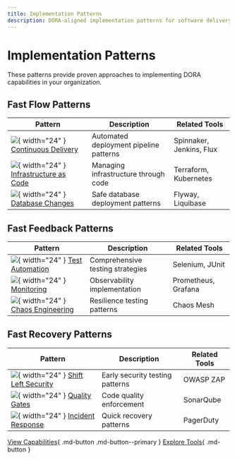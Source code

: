 ```yaml
---
title: Implementation Patterns
description: DORA-aligned implementation patterns for software delivery excellence
---
```


# Implementation Patterns

These patterns provide proven approaches to implementing DORA capabilities in your organization.

## Fast Flow Patterns

| Pattern | Description | Related Tools |
|---------|-------------|---------------|
| ![](../assets/images/icons/continuous-delivery.png){ width="24" } [Continuous Delivery](continuous-delivery.md) | Automated deployment pipeline patterns | Spinnaker, Jenkins, Flux |
| ![](../assets/images/icons/infrastructure.png){ width="24" } [Infrastructure as Code](infrastructure-as-code.md) | Managing infrastructure through code | Terraform, Kubernetes |
| ![](../assets/images/icons/database.png){ width="24" } [Database Changes](database-changes.md) | Safe database deployment patterns | Flyway, Liquibase |

## Fast Feedback Patterns

| Pattern | Description | Related Tools |
|---------|-------------|---------------|
| ![](../assets/images/icons/testing.png){ width="24" } [Test Automation](test-automation.md) | Comprehensive testing strategies | Selenium, JUnit |
| ![](../assets/images/icons/monitoring.png){ width="24" } [Monitoring](monitoring.md) | Observability implementation | Prometheus, Grafana |
| ![](../assets/images/icons/chaos.png){ width="24" } [Chaos Engineering](chaos-engineering.md) | Resilience testing patterns | Chaos Mesh |

## Fast Recovery Patterns

| Pattern | Description | Related Tools |
|---------|-------------|---------------|
| ![](../assets/images/icons/security.png){ width="24" } [Shift Left Security](shift-left-security.md) | Early security testing patterns | OWASP ZAP |
| ![](../assets/images/icons/quality.png){ width="24" } [Quality Gates](quality-gates.md) | Code quality enforcement | SonarQube |
| ![](../assets/images/icons/incident.png){ width="24" } [Incident Response](incident-response.md) | Quick recovery patterns | PagerDuty |

[View Capabilities](../capabilities.md){ .md-button .md-button--primary }
[Explore Tools](../tools/index.md){ .md-button }